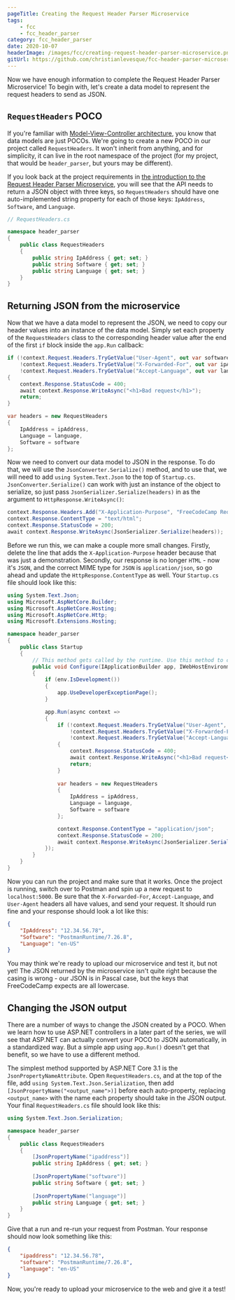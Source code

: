 ```yaml
---
pageTitle: Creating the Request Header Parser Microservice
tags:
    - fcc
    - fcc_header_parser
category: fcc_header_parser
date: 2020-10-07
headerImage: /images/fcc/creating-request-header-parser-microservice.png
gitUrl: https://github.com/christianlevesque/fcc-header-parser-microservice/tree/v0.4.1
---
```


Now we have enough information to complete the Request Header Parser Microservice! To begin with, let's create a data model to represent the request headers to send as JSON.

## `RequestHeaders` POCO

If you're familiar with [Model-View-Controller architecture](https://en.wikipedia.org/wiki/Model%E2%80%93view%E2%80%93controller), you know that data models are just POCOs. We're going to create a new POCO in our project called `RequestHeaders`. It won't inherit from anything, and for simplicity, it can live in the root namespace of the project (for my project, that would be `header_parser`, but yours may be different).

If you look back at the project requirements in [the introduction to the Request Header Parser Microservice](/blog/fcc/header-parser), you will see that the API needs to return a JSON object with three keys, so `RequestHeaders` should have one auto-implemented string property for each of those keys: `IpAddress`, `Software`, and `Language`.

```csharp
// RequestHeaders.cs

namespace header_parser
{
	public class RequestHeaders
	{
		public string IpAddress { get; set; }
		public string Software { get; set; }
		public string Language { get; set; }
	}
}
```

## Returning JSON from the microservice

Now that we have a data model to represent the JSON, we need to copy our header values into an instance of the data model. Simply set each property of the `RequestHeaders` class to the corresponding header value after the end of the first `if` block inside the `app.Run` callback:

```csharp
if (!context.Request.Headers.TryGetValue("User-Agent", out var software) ||
    !context.Request.Headers.TryGetValue("X-Forwarded-For", out var ipAddress) ||
    !context.Request.Headers.TryGetValue("Accept-Language", out var language))
{
    context.Response.StatusCode = 400;
    await context.Response.WriteAsync("<h1>Bad request</h1>");
    return;
}

var headers = new RequestHeaders
{
    IpAddress = ipAddress,
    Language = language,
    Software = software
};
```

Now we need to convert our data model to JSON in the response. To do that, we will use the `JsonConverter.Serialize()` method, and to use that, we will need to add `using System.Text.Json` to the top of `Startup.cs`. `JsonConverter.Serialize()` can work with just an instance of the object to serialize, so just pass `JsonSerializer.Serialize(headers)` in as the argument to `HttpResponse.WriteAsync()`:

```csharp
context.Response.Headers.Add("X-Application-Purpose", "FreeCodeCamp Request Header Parser Microservice");
context.Response.ContentType = "text/html";
context.Response.StatusCode = 200;
await context.Response.WriteAsync(JsonSerializer.Serialize(headers));
```

Before we run this, we can make a couple more small changes. Firstly, delete the line that adds the `X-Application-Purpose` header because that was just a demonstration. Secondly, our response is no longer `HTML` - now it's `JSON`, and the correct MIME type for `JSON` is `application/json`, so go ahead and update the `HttpResponse.ContentType` as well. Your `Startup.cs` file should look like this:

```csharp
using System.Text.Json;
using Microsoft.AspNetCore.Builder;
using Microsoft.AspNetCore.Hosting;
using Microsoft.AspNetCore.Http;
using Microsoft.Extensions.Hosting;

namespace header_parser
{
	public class Startup
	{
		// This method gets called by the runtime. Use this method to configure the HTTP request pipeline.
		public void Configure(IApplicationBuilder app, IWebHostEnvironment env)
		{
			if (env.IsDevelopment())
			{
				app.UseDeveloperExceptionPage();
			}

			app.Run(async context =>
			{
				if (!context.Request.Headers.TryGetValue("User-Agent", out var software) ||
					!context.Request.Headers.TryGetValue("X-Forwarded-For", out var ipAddress) ||
					!context.Request.Headers.TryGetValue("Accept-Language", out var language))
				{
					context.Response.StatusCode = 400;
					await context.Response.WriteAsync("<h1>Bad request</h1>");
					return;
				}
				
				var headers = new RequestHeaders
				{
					IpAddress = ipAddress,
					Language = language,
					Software = software
				};

				context.Response.ContentType = "application/json";
				context.Response.StatusCode = 200;
				await context.Response.WriteAsync(JsonSerializer.Serialize(headers));
			});
		}
	}
}
```

Now you can run the project and make sure that it works. Once the project is running, switch over to Postman and spin up a new request to `localhost:5000`. Be sure that the `X-Forwarded-For`, `Accept-Language`, and `User-Agent` headers all have values, and send your request. It should run fine and your response should look a lot like this:

```json
{
    "IpAddress": "12.34.56.78",
    "Software": "PostmanRuntime/7.26.8",
    "Language": "en-US"
}
```

You may think we're ready to upload our microservice and test it, but not yet! The JSON returned by the microservice isn't quite right because the casing is wrong - our JSON is in Pascal case, but the keys that FreeCodeCamp expects are all lowercase.

## Changing the JSON output

There are a number of ways to change the JSON created by a POCO. When we learn how to use ASP.NET controllers in a later part of the series, we will see that ASP.NET can actually convert your POCO to JSON automatically, in a standardized way. But a simple app using `app.Run()` doesn't get that benefit, so we have to use a different method.

The simplest method supported by ASP.NET Core 3.1 is the `JsonPropertyNameAttribute`. Open `RequestHeaders.cs`, and at the top of the file, add `using System.Text.Json.Serialization`, then add `[JsonPropertyName("<output_name">)]` before each auto-property, replacing `<output_name>` with the name each property should take in the JSON output. Your final `RequestHeaders.cs` file should look like this:

```csharp
using System.Text.Json.Serialization;

namespace header_parser
{
	public class RequestHeaders
	{
		[JsonPropertyName("ipaddress")]
		public string IpAddress { get; set; }
		
		[JsonPropertyName("software")]
		public string Software { get; set; }
		
		[JsonPropertyName("language")]
		public string Language { get; set; }
	}
}
```

Give that a run and re-run your request from Postman. Your response should now look something like this:

```json
{
    "ipaddress": "12.34.56.78",
    "software": "PostmanRuntime/7.26.8",
    "language": "en-US"
}
```

Now, you're ready to upload your microservice to the web and give it a test!